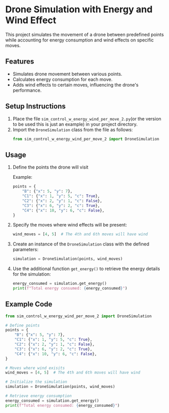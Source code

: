 # Drone Simulation with Energy and Wind Effect

This project simulates the movement of a drone between predefined points while accounting for energy consumption and wind effects on specific moves.

## Features
- Simulates drone movement between various points.
- Calculates energy consumption for each move.
- Adds wind effects to certain moves, influencing the drone's performance.

## Setup Instructions
1. Place the file `sim_control_w_energy_wind_per_move_2.py`(or the version to be used this is just an example) in your project directory.
2. Import the `DroneSimulation` class from the file as follows:
    ```python
    from sim_control_w_energy_wind_per_move_2 import DroneSimulation
    ```

## Usage
1. Define the points the drone will visit 

    Example:
    ```python
    points = {
        "B": {"x": 5, "y": 7},
        "C1": {"x": 1, "y": 5, "c": True},
        "C2": {"x": 2, "y": 1, "c": False},
        "C3": {"x": 6, "y": 2, "c": True},
        "C4": {"x": 10, "y": 6, "c": False},
    }
    ```

2. Specify the moves where wind effects will be present:
    ```python
    wind_moves = [4, 5]  # The 4th and 6th moves will have wind
    ```

3. Create an instance of the `DroneSimulation` class with the defined parameters:
    ```python
    simulation = DroneSimulation(points, wind_moves)
    ```

4. Use the additional function `get_energy()` to retrieve the energy details for the simulation:
    ```python
    energy_consumed = simulation.get_energy()
    print(f"Total energy consumed: {energy_consumed}")
    ```

## Example Code
```python
from sim_control_w_energy_wind_per_move_2 import DroneSimulation

# Define points
points = {
    "B": {"x": 5, "y": 7},
    "C1": {"x": 1, "y": 5, "c": True},
    "C2": {"x": 2, "y": 1, "c": False},
    "C3": {"x": 6, "y": 2, "c": True},
    "C4": {"x": 10, "y": 6, "c": False},
}

# Moves where wind exisits
wind_moves = [4, 5]  # The 4th and 6th moves will have wind

# Initialize the simulation
simulation = DroneSimulation(points, wind_moves)

# Retrieve energy consumption
energy_consumed = simulation.get_energy()
print(f"Total energy consumed: {energy_consumed}")
